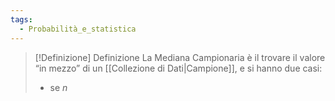 ```yaml
---
tags:
  - Probabilità_e_statistica
---
```

>[!Definizione]  Definizione
>La Mediana Campionaria è il trovare il valore “in mezzo” di un [[Collezione di Dati|Campione]], e si hanno due casi:
>- se $n$ 